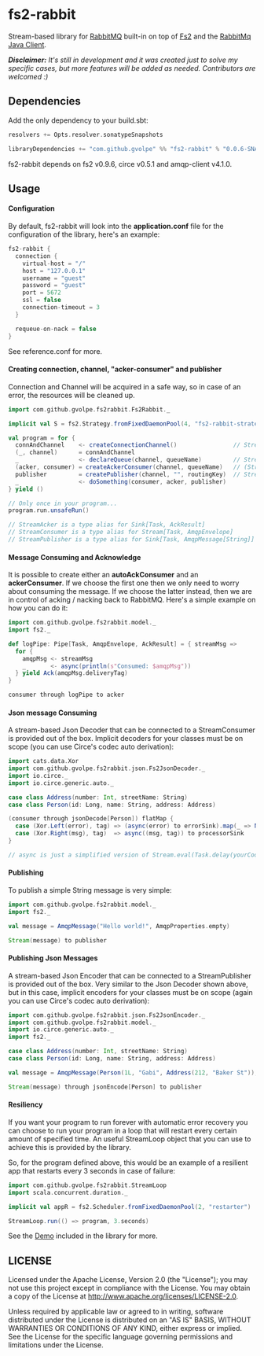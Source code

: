 fs2-rabbit
==========

Stream-based library for [RabbitMQ](https://www.rabbitmq.com/) built-in on top of [Fs2](https://github.com/functional-streams-for-scala/fs2) and the [RabbitMq Java Client](https://github.com/rabbitmq/rabbitmq-java-client).

***Disclaimer:** It's still in development and it was created just to solve my specific cases, but more features will be added as needed. Contributors are welcomed :)*

## Dependencies

Add the only dependency to your build.sbt:

```scala
resolvers += Opts.resolver.sonatypeSnapshots

libraryDependencies += "com.github.gvolpe" %% "fs2-rabbit" % "0.0.6-SNAPSHOT"
```

fs2-rabbit depends on fs2 v0.9.6, circe v0.5.1 and amqp-client v4.1.0.

## Usage

#### Configuration

By default, fs2-rabbit will look into the **application.conf** file for the configuration of the library, here's an example:

```scala
fs2-rabbit {
  connection {
    virtual-host = "/"
    host = "127.0.0.1"
    username = "guest"
    password = "guest"
    port = 5672
    ssl = false
    connection-timeout = 3
  }

  requeue-on-nack = false
}
```

See reference.conf for more.

#### Creating connection, channel, "acker-consumer" and publisher

Connection and Channel will be acquired in a safe way, so in case of an error, the resources will be cleaned up.

```scala
import com.github.gvolpe.fs2rabbit.Fs2Rabbit._

implicit val S = fs2.Strategy.fromFixedDaemonPool(4, "fs2-rabbit-strategy")

val program = for {
  connAndChannel    <- createConnectionChannel()                // Stream[Task, (Connection, Channel)]
  (_, channel)      = connAndChannel
  _                 <- declareQueue(channel, queueName)         // Stream[Task, Queue.DeclareOk]
  (acker, consumer) = createAckerConsumer(channel, queueName)	// (StreamAcker, StreamConsumer)
  publisher         = createPublisher(channel, "", routingKey)	// StreamPublisher
  _                 <- doSomething(consumer, acker, publisher)
} yield ()

// Only once in your program...
program.run.unsafeRun()

// StreamAcker is a type alias for Sink[Task, AckResult]
// StreamConsumer is a type alias for Stream[Task, AmqpEnvelope]
// StreamPublisher is a type alias for Sink[Task, AmqpMessage[String]]

```

#### Message Consuming and Acknowledge

It is possible to create either an **autoAckConsumer** and an **ackerConsumer**. If we choose the first one then we only need to worry about consuming the message. If we choose the latter instead, then we are in control of acking / nacking back to RabbitMQ. Here's a simple example on how you can do it:

```scala
import com.github.gvolpe.fs2rabbit.model._
import fs2._

def logPipe: Pipe[Task, AmqpEnvelope, AckResult] = { streamMsg =>
  for {
    amqpMsg <- streamMsg
    _       <- async(println(s"Consumed: $amqpMsg"))
  } yield Ack(amqpMsg.deliveryTag)
}

consumer through logPipe to acker
```


#### Json message Consuming

A stream-based Json Decoder that can be connected to a StreamConsumer is provided out of the box. Implicit decoders for your classes must be on scope (you can use Circe's codec auto derivation):

```scala
import cats.data.Xor
import com.github.gvolpe.fs2rabbit.json.Fs2JsonDecoder._
import io.circe._
import io.circe.generic.auto._

case class Address(number: Int, streetName: String)
case class Person(id: Long, name: String, address: Address)

(consumer through jsonDecode[Person]) flatMap {
  case (Xor.Left(error), tag) => (async(error) to errorSink).map(_ => Nack(tag)) to acker
  case (Xor.Right(msg), tag)  => async((msg, tag)) to processorSink
}

// async is just a simplified version of Stream.eval(Task.delay(yourCode))
```

#### Publishing

To publish a simple String message is very simple:

```scala
import com.github.gvolpe.fs2rabbit.model._
import fs2._

val message = AmqpMessage("Hello world!", AmqpProperties.empty)

Stream(message) to publisher
```

#### Publishing Json Messages

A stream-based Json Encoder that can be connected to a StreamPublisher is provided out of the box. Very similar to the Json Decoder shown above, but in this case, implicit encoders for your classes must be on scope (again you can use Circe's codec auto derivation):

```scala
import com.github.gvolpe.fs2rabbit.json.Fs2JsonEncoder._
import com.github.gvolpe.fs2rabbit.model._
import io.circe.generic.auto._
import fs2._

case class Address(number: Int, streetName: String)
case class Person(id: Long, name: String, address: Address)

val message = AmqpMessage(Person(1L, "Gabi", Address(212, "Baker St")), AmqpProperties.empty)

Stream(message) through jsonEncode[Person] to publisher
```

#### Resiliency

If you want your program to run forever with automatic error recovery you can choose to run your program in a loop that will restart every certain amount of specified time. An useful StreamLoop object that you can use to achieve this is provided by the library.

So, for the program defined above, this would be an example of a resilient app that restarts every 3 seconds in case of failure:

```scala
import com.github.gvolpe.fs2rabbit.StreamLoop
import scala.concurrent.duration._

implicit val appR = fs2.Scheduler.fromFixedDaemonPool(2, "restarter")

StreamLoop.run(() => program, 3.seconds)
```

See the [Demo](https://github.com/gvolpe/fs2-rabbit/tree/master/src/main/scala/com/github/gvolpe/fs2rabbit/example/Demo.scala) included in the library for more.

## LICENSE

Licensed under the Apache License, Version 2.0 (the "License"); you may not use this project except in compliance with
the License. You may obtain a copy of the License at http://www.apache.org/licenses/LICENSE-2.0.

Unless required by applicable law or agreed to in writing, software distributed under the License is distributed on an
"AS IS" BASIS, WITHOUT WARRANTIES OR CONDITIONS OF ANY KIND, either express or implied. See the License for the specific
language governing permissions and limitations under the License.
